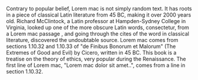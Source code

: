 Contrary to popular belief, Lorem mac is not simply random text. It has roots in a piece of classical Latin
 literature from 45 BC, making it over 2000 years old. Richard McClintock, a Latin professor at Hampden-Sydney
  College in Virginia, looked up one of the more obscure Latin words, consectetur, from a Lorem mac passage
  , and going through the cites of the word in classical literature, discovered the undoubtable source. Lorem
   mac comes from sections 1.10.32 and 1.10.33 of "de Finibus Bonorum et Malorum" (The Extremes of Good and
    Evil) by Cicero, written in 45 BC. This book is a treatise on the theory of ethics, very popular during 
    the Renaissance. The first line of Lorem mac, "Lorem mac dolor sit amet..", comes from a line in
     section 1.10.32.